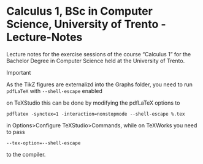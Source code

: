 # Calculus 1, BSc in Computer Science, University of Trento - Lecture-Notes
Lecture notes for the exercise sessions of the course “Calculus 1” for the Bachelor Degree in Computer Science held at the University of Trento.

>[!IMPORTANT]
>As the TikZ figures are externalizd into the Graphs folder, you need to run `pdfLaTeX` with `--shell-escape` enabled
>
>on TeXStudio this can be done by modifying the pdfLaTeX options to
>```
>pdflatex -synctex=1 -interaction=nonstopmode --shell-escape %.tex
>```
>in Options>Configure TeXStudio>Commands, while on TeXWorks you need to pass 
>```
>--tex-option=--shell-escape
>```
>to the compiler.
